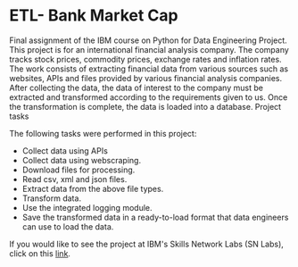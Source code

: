 # ETL- Bank Market Cap 
Final assignment of the IBM course on Python for Data Engineering Project. 
This project is for an international financial analysis company. The company tracks stock prices, commodity prices, exchange rates and inflation rates.  The work consists of extracting financial data from various sources such as websites, APIs and files provided by various financial analysis companies. After collecting the data, the data of interest to the company must be extracted and transformed according to the requirements given to us. Once the transformation is complete, the data is loaded into a database.
Project tasks

The following tasks were performed in this project:

- Collect data using APIs
- Collect data using webscraping.
- Download files for processing.    
- Read csv, xml and json files.
- Extract data from the above file types.
- Transform data.
- Use the integrated logging module.
- Save the transformed data in a ready-to-load format that data engineers can use to load the data.

If you would like to see the project at IBM's Skills Network Labs (SN Labs), click on this [link](https://eu-de.dataplatform.cloud.ibm.com/analytics/notebooks/v2/8e7aa086-b02e-4cc7-950e-46279476a02a/view?access_token=cb99793eb5025e7f4b799b672376fe090bd72b34a9901007682885805435e314).
